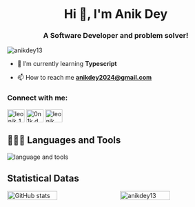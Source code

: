 <h1 align="center">Hi 👋, I'm Anik Dey</h1>
<h3 align="center">A Software Developer and problem solver!</h3>

<p align="left"> <img src="https://komarev.com/ghpvc/?username=anikdey13&label=Profile%20views&color=0e75b6&style=flat" alt="anikdey13" /> </p>

- 🌱 I’m currently learning **Typescript**

- 📫 How to reach me **anikdey2024@gmail.com**

<h3 align="left">Connect with me:</h3>
<p align="left">
<a href="https://twitter.com/leonik_10" target="blank"><img align="center" src="https://raw.githubusercontent.com/rahuldkjain/github-profile-readme-generator/master/src/images/icons/Social/twitter.svg" alt="leonik_10" height="30" width="40" /></a>
<a href="https://fb.com/0n1k.d" target="blank"><img align="center" src="https://raw.githubusercontent.com/rahuldkjain/github-profile-readme-generator/master/src/images/icons/Social/facebook.svg" alt="0n1k.d" height="30" width="40" /></a>
<a href="https://instagram.com/leonik._.d" target="blank"><img align="center" src="https://raw.githubusercontent.com/rahuldkjain/github-profile-readme-generator/master/src/images/icons/Social/instagram.svg" alt="leonik._.d" height="30" width="40" /></a>
</p>

## 👨🏻‍💻 Languages and Tools
![language and tools](https://skillicons.dev/icons?i=js,ts,vite,react,nextjs,mongodb,python,html,css,tailwindcss,vscode,git,github,linux)

<!-- GitHub Stats Section -->
## Statistical Datas

<p style="display: flex; justify-content: space-between;">
  <img width="48%" src="https://github-readme-stats.vercel.app/api?username=anikdey13&show_icons=true&line_height=48&locale=en&bg_color=0d1117&text_color=ffffff"
       alt="GitHub stats" />
  <img width="48%" src="https://github-readme-stats.vercel.app/api/top-langs?username=anikdey13&langs_count=20&show_icons=true&locale=en&bg_color=0d1117&text_color=F0184E&layout=compact"
       alt="anikdey13" />
</p>
